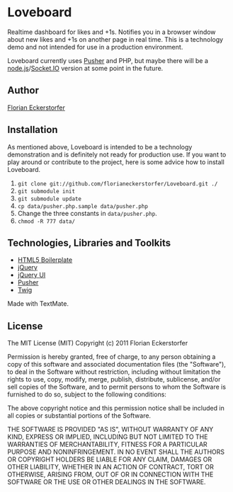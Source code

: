 # Loveboard

Realtime dashboard for likes and +1s. Notifies you in a browser window about new likes and +1s on another page in real time. This is a technology demo and not intended for use in a production environment.

Loveboard currently uses [Pusher](http://pusher.com) and PHP, but maybe there will be a [node.js](http://nodejs.org/)/[Socket.IO](http://socket.io/) version at some point in the future.

## Author

[Florian Eckerstorfer](http://florianeckerstorfer.com)


## Installation

As mentioned above, Loveboard is intended to be a technology demonstration and is definitely not ready for production use. If you want to play around or contribute to the project, here is some advice how to install Loveboard.

1. `git clone git://github.com/florianeckerstorfer/Loveboard.git ./`
1. `git submodule init`
1. `git submodule update`
1. `cp data/pusher.php.sample data/pusher.php`
1. Change the three constants in `data/pusher.php`.
1. `chmod -R 777 data/`


## Technologies, Libraries and Toolkits

- [HTML5 Boilerplate](http://html5boilerplate.com/)
- [jQuery](http://jquery.com/)
- [jQuery UI](http://jqueryui.com/)
- [Pusher](http://pusher.com/)
- [Twig](http://www.twig-project.org/)

Made with TextMate.


## License

The MIT License (MIT)
Copyright (c) 2011 Florian Eckerstorfer

Permission is hereby granted, free of charge, to any person obtaining a copy of this software and associated documentation files (the "Software"), to deal in the Software without restriction, including without limitation the rights to use, copy, modify, merge, publish, distribute, sublicense, and/or sell copies of the Software, and to permit persons to whom the Software is furnished to do so, subject to the following conditions:

The above copyright notice and this permission notice shall be included in all copies or substantial portions of the Software.

THE SOFTWARE IS PROVIDED "AS IS", WITHOUT WARRANTY OF ANY KIND, EXPRESS OR IMPLIED, INCLUDING BUT NOT LIMITED TO THE WARRANTIES OF MERCHANTABILITY, FITNESS FOR A PARTICULAR PURPOSE AND NONINFRINGEMENT. IN NO EVENT SHALL THE AUTHORS OR COPYRIGHT HOLDERS BE LIABLE FOR ANY CLAIM, DAMAGES OR OTHER LIABILITY, WHETHER IN AN ACTION OF CONTRACT, TORT OR OTHERWISE, ARISING FROM, OUT OF OR IN CONNECTION WITH THE SOFTWARE OR THE USE OR OTHER DEALINGS IN THE SOFTWARE.